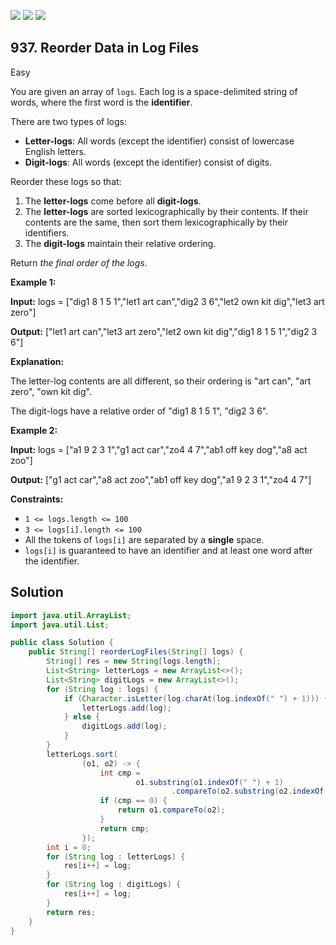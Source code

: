 [![](https://img.shields.io/github/stars/javadev/LeetCode-in-Java?label=Stars&style=flat-square)](https://github.com/javadev/LeetCode-in-Java)
[![](https://img.shields.io/github/forks/javadev/LeetCode-in-Java?label=Fork%20me%20on%20GitHub%20&style=flat-square)](https://github.com/javadev/LeetCode-in-Java/fork)
[![](https://img.shields.io/badge/-LeetCode%20in%20Kotlin-blue?style=flat-square)](https://github.com/javadev/LeetCode-in-Kotlin)

## 937\. Reorder Data in Log Files

Easy

You are given an array of `logs`. Each log is a space-delimited string of words, where the first word is the **identifier**.

There are two types of logs:

*   **Letter-logs**: All words (except the identifier) consist of lowercase English letters.
*   **Digit-logs**: All words (except the identifier) consist of digits.

Reorder these logs so that:

1.  The **letter-logs** come before all **digit-logs**.
2.  The **letter-logs** are sorted lexicographically by their contents. If their contents are the same, then sort them lexicographically by their identifiers.
3.  The **digit-logs** maintain their relative ordering.

Return _the final order of the logs_.

**Example 1:**

**Input:** logs = ["dig1 8 1 5 1","let1 art can","dig2 3 6","let2 own kit dig","let3 art zero"]

**Output:** ["let1 art can","let3 art zero","let2 own kit dig","dig1 8 1 5 1","dig2 3 6"]

**Explanation:** 

The letter-log contents are all different, so their ordering is "art can", "art zero", "own kit dig". 

The digit-logs have a relative order of "dig1 8 1 5 1", "dig2 3 6".

**Example 2:**

**Input:** logs = ["a1 9 2 3 1","g1 act car","zo4 4 7","ab1 off key dog","a8 act zoo"]

**Output:** ["g1 act car","a8 act zoo","ab1 off key dog","a1 9 2 3 1","zo4 4 7"]

**Constraints:**

*   `1 <= logs.length <= 100`
*   `3 <= logs[i].length <= 100`
*   All the tokens of `logs[i]` are separated by a **single** space.
*   `logs[i]` is guaranteed to have an identifier and at least one word after the identifier.

## Solution

```java
import java.util.ArrayList;
import java.util.List;

public class Solution {
    public String[] reorderLogFiles(String[] logs) {
        String[] res = new String[logs.length];
        List<String> letterLogs = new ArrayList<>();
        List<String> digitLogs = new ArrayList<>();
        for (String log : logs) {
            if (Character.isLetter(log.charAt(log.indexOf(" ") + 1))) {
                letterLogs.add(log);
            } else {
                digitLogs.add(log);
            }
        }
        letterLogs.sort(
                (o1, o2) -> {
                    int cmp =
                            o1.substring(o1.indexOf(" ") + 1)
                                    .compareTo(o2.substring(o2.indexOf(" ") + 1));
                    if (cmp == 0) {
                        return o1.compareTo(o2);
                    }
                    return cmp;
                });
        int i = 0;
        for (String log : letterLogs) {
            res[i++] = log;
        }
        for (String log : digitLogs) {
            res[i++] = log;
        }
        return res;
    }
}
```